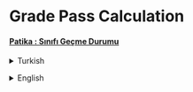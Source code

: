 # Grade Pass Calculation
#### [Patika : Sınıfı Geçme Durumu](https://app.patika.dev/moduller/java101/pratik-sinif-gecme)
<details><summary>Turkish</summary>
<p>

# Ödev
## Java 101 - Koşullu İfadeler ve Kod Blokları - Sınıfı Geçme Durumu Hesaplama
Java ile Matematik, Fizik, Kimya, Türkçe, Tarih, Müzik derslerinin sınav puanlarını kullanıcıdan alan ve ortalamalarını hesaplayıp sınıf geçme durumunu ekrana bastıran programı yazın.

### Şartlar
- Eğer girilen ders notları 0 veya 100 arasında değil ise ortalamaya katılmasın.
- Geçme notu 55
- Kullanıcının ortalaması 55 ve üzeri ise ekrana `Tebrikler! Sınıfı geçtiniz.` , 55'ten küçük ise `Sınıfta kaldınız. Seneye tekrar görüşmek üzere!` yazsın.

</p>

</details>

<p>
</p>

 <details><summary>English</summary>
  <p>

  </p>

<p align="center">
  <img width="600" height="300" src="https://github.com/aykutcihansevim/PatikaDev/blob/main/images/workinprogress.png?raw=true">
  <img width="600" height="300" src="https://github.com/aykutcihansevim/PatikaDev/blob/main/images/underconscontentwillbe.png?raw=true">
</p>

</details>
